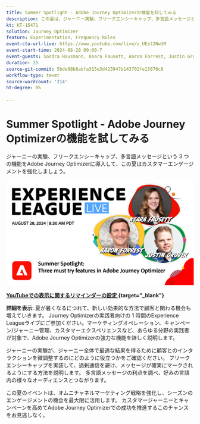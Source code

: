 ```yaml
---
title: Summer Spotlight - Adobe Journey Optimizerの機能を試してみる
description: この夏は、ジャーニー実験、フリークエンシーキャップ、多言語メッセージという 3 つのAdobe Journey Optimizerの機能を使用して、カスタマーエンゲージメントを強化してください
kt: KT-15471
solution: Journey Optimizer
feature: Experimentation, Frequency Rules
event-cta-url-live: https://www.youtube.com/live/u_UEsl2Nw3M
event-start-time: 2024-08-28 09:00-7
event-guests: Sandra Hausmann, Keara Fausett, Aaron Forrest, Justin Grover
duration: 25
source-git-commit: 5bde08b8abfa315e3d423947b143702fe15876c8
workflow-type: tm+mt
source-wordcount: '214'
ht-degree: 0%

---
```


# Summer Spotlight - Adobe Journey Optimizerの機能を試してみる

ジャーニーの実験、フリークエンシーキャップ、多言語メッセージという 3 つの機能をAdobe Journey Optimizerに導入して、この夏はカスタマーエンゲージメントを強化しましょう。

[![ExL LIVE 2024 年 8 月 28 日 ](assets/WebBanner-aug-28-2024.png)](https://www.youtube.com/live/u_UEsl2Nw3M)

**[YouTubeでの表示に関するリマインダーの設定 ](https://www.youtube.com/live/u_UEsl2Nw3M){target="_blank"}**

**詳細を表示**:
夏が暑くなるにつれて、新しい効果的な方法で顧客と関わる機会も増えていきます。 Journey Optimizerの実践者向けの 1 時間のExperience Leagueライブにご参加ください。マーケティングオペレーション、キャンペーン/ジャーニー管理、カスタマーエクスペリエンスなど、あらゆる分野の実践者が対象で、Adobe Journey Optimizerの強力な機能を詳しく説明します。

ジャーニーの実験が、ジャーニー全体で最適な結果を得るために顧客とのインタラクションを微調整するのにどのように役立つかをご確認ください。 フリークエンシーキャップを実装して、過剰通信を避け、メッセージが確実にマークされるようにする方法を説明します。 多言語メッセージの利点を調べ、好みの言語内の様々なオーディエンスとつながります。

この夏のイベントは、オムニチャネルマーケティング戦略を強化し、シーズンのエンゲージメントの機会を最大限に活用します。 カスタマージャーニーとキャンペーンを高めてAdobe Journey Optimizerでの成功を推進するこのチャンスをお見逃しなく。
